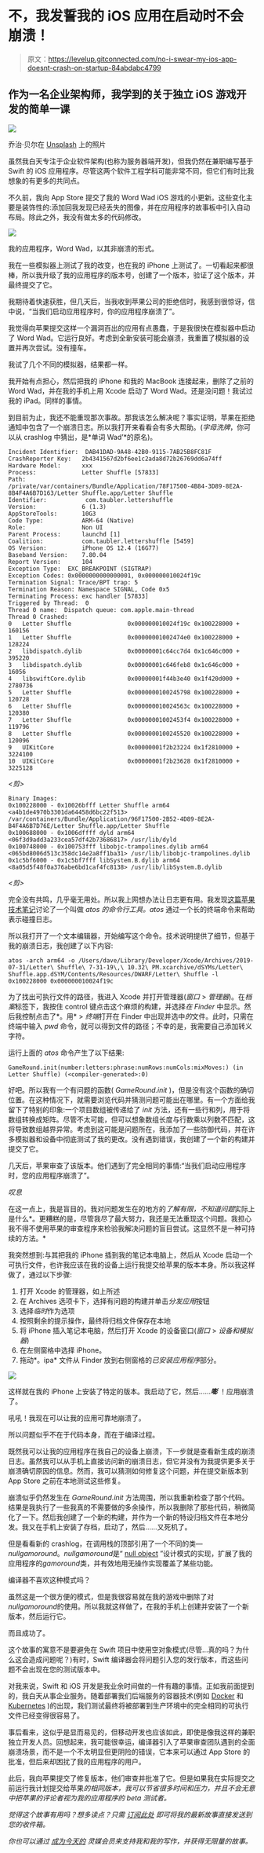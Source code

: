 # 不，我发誓我的 iOS 应用在启动时不会崩溃！

> 原文：<https://levelup.gitconnected.com/no-i-swear-my-ios-app-doesnt-crash-on-startup-84abdabc4799>

## 作为一名企业架构师，我学到的关于独立 iOS 游戏开发的简单一课

![](img/863d965d366d678297c8cda52e1602cb.png)

乔治·贝尔在 [Unsplash](https://unsplash.com?utm_source=medium&utm_medium=referral) 上的照片

虽然我白天专注于企业软件架构(也称为服务器端开发)，但我仍然在兼职编写基于 Swift 的 iOS 应用程序。尽管这两个软件工程学科可能非常不同，但它们有时比我想象的有更多的共同点。

不久前，我向 App Store 提交了我的 Word Wad iOS 游戏的小更新。这些变化主要是装饰性的:添加回我发现已经丢失的图像，并在应用程序的故事板中引入自动布局。除此之外，我没有做太多的代码修改。

![](img/122a2ec32e541cca4abb6ce4b8176ff6.png)

我的应用程序，Word Wad，以其非崩溃的形式。

我在一些模拟器上测试了我的改变，也在我的 iPhone 上测试了。一切看起来都很棒，所以我升级了我的应用程序的版本号，创建了一个版本，验证了这个版本，并最终提交了它。

我期待着快速获胜，但几天后，当我收到苹果公司的拒绝信时，我感到很惊讶，信中说，“当我们启动应用程序时，你的应用程序崩溃了”。

我觉得向苹果提交这样一个漏洞百出的应用有点愚蠢，于是我很快在模拟器中启动了 Word Wad。它运行良好。考虑到全新安装可能会崩溃，我重置了模拟器的设置并再次尝试。没有撞车。

我试了几个不同的模拟器，结果都一样。

我开始有点担心，然后把我的 iPhone 和我的 MacBook 连接起来，删除了之前的 Word Wad，并在我的手机上用 Xcode 启动了 Word Wad。还是没问题！我试过我的 iPad。同样的事情。

到目前为止，我还不能重现那次事故。那我该怎么解决呢？事实证明，苹果在拒绝通知中包含了一个崩溃日志。所以我打开来看看会有多大帮助。(*字母洗牌*，你可以从 crashlog 中猜出，是*单词 Wad’*的原名)。

```
Incident Identifier:  DAB41DAD-9A48-42B0-9115-7AB25B8FC81F
CrashReporter Key:   2b4341567d2bf6ee1c2ada8d72b26769dd6a74ff
Hardware Model:      xxx
Process:             Letter Shuffle [57833]
Path:                /private/var/containers/Bundle/Application/78F17500-4B84-3D89-8E2A-8B4F4A6B7D163/Letter Shuffle.app/Letter Shuffle
Identifier:           com.taubler.lettershuffle
Version:             6 (1.3)
AppStoreTools:       10G3
Code Type:           ARM-64 (Native)
Role:                Non UI
Parent Process:      launchd [1]
Coalition:           com.taubler.lettershuffle [5459]
OS Version:          iPhone OS 12.4 (16G77)
Baseband Version:    7.80.04
Report Version:      104
Exception Type:  EXC_BREAKPOINT (SIGTRAP)
Exception Codes: 0x0000000000000001, 0x000000010024f19c
Termination Signal: Trace/BPT trap: 5
Termination Reason: Namespace SIGNAL, Code 0x5
Terminating Process: exc handler [57833]
Triggered by Thread:  0
Thread 0 name:  Dispatch queue: com.apple.main-thread
Thread 0 Crashed:
0   Letter Shuffle                0x000000010024f19c 0x100228000 + 160156
1   Letter Shuffle                0x00000001002474e0 0x100228000 + 128224
2   libdispatch.dylib             0x00000001c64cc7d4 0x1c646c000 + 395220
3   libdispatch.dylib             0x00000001c646feb8 0x1c646c000 + 16056
4   libswiftCore.dylib            0x00000001f44b3e40 0x1f420d000 + 2780736
5   Letter Shuffle                0x0000000100245798 0x100228000 + 120728
6   Letter Shuffle                0x000000010024563c 0x100228000 + 120380
7   Letter Shuffle                0x00000001002453f4 0x100228000 + 119796
8   Letter Shuffle                0x0000000100245520 0x100228000 + 120096
9   UIKitCore                     0x00000001f2b23224 0x1f2810000 + 3224100
10  UIKitCore                     0x00000001f2b23628 0x1f2810000 + 3225128
```

*<剪>*

```
Binary Images:
0x100228000 - 0x10026bfff Letter Shuffle arm64  <a4b1de4970b3301da64458d6bc22f513> /var/containers/Bundle/Application/96F17500-2B52-4D89-8E2A-B4F4A6B7D76E/Letter Shuffle.app/Letter Shuffle
0x100688000 - 0x1006dffff dyld arm64  <06f3d9add3a233cea57df42b73686817> /usr/lib/dyld
0x100748000 - 0x100753fff libobjc-trampolines.dylib arm64  <065bd8006d513c358dc14e2a8ff1ba31> /usr/lib/libobjc-trampolines.dylib
0x1c5bf6000 - 0x1c5bf7fff libSystem.B.dylib arm64  <8a05d5f48f0a376abe6bd1caf4fc8138> /usr/lib/libSystem.B.dylib
```

*<剪>*

完全没有共鸣，几乎毫无用处。所以我上网想办法让日志更有用。我发现[这篇苹果技术笔记](https://developer.apple.com/library/archive/technotes/tn2151/_index.html)讨论了一个叫做 *atos 的命令行工具。atos* 通过一个长的终端命令来帮助表示碰撞日志。

所以我打开了一个文本编辑器，开始编写这个命令。技术说明提供了细节，但基于我的崩溃日志，我创建了以下内容:

```
atos -arch arm64 -o /Users/dave/Library/Developer/Xcode/Archives/2019-07-31/Letter\ Shuffle\ 7-31-19\,\ 10.32\ PM.xcarchive/dSYMs/Letter\ Shuffle.app.dSYM/Contents/Resources/DWARF/Letter\ Shuffle -l 0x100228000 0x000000010024f19c
```

为了找出可执行文件的路径，我进入 Xcode 并打开管理器(*窗口* > *管理器*)。在*档案*标签下，我按住 control 键点击这个麻烦的构建，并选择*在 Finder* 中显示。然后我控制点击了*。用* > *终端*打开在 Finder 中出现并选中*的*文件。此时，只需在终端中输入 *pwd* 命令，就可以得到文件的路径；不幸的是，我需要自己添加转义字符。

运行上面的 *atos* 命令产生了以下结果:

```
GameRound.init(number:letters:phrase:numRows:numCols:mixMoves:) (in Letter Shuffle) (<compiler-generated>:0)
```

好吧。所以我有一个有问题的函数( *GameRound.init* )，但是没有这个函数的确切位置。在这种情况下，就需要浏览代码并猜测问题可能出在哪里。有一个方面给我留下了特别的印象:一个项目数组被传递给了 *init* 方法，还有一些行和列，用于将数组转换成矩阵。尽管不太可能，但可以想象数组长度与行数乘以列数不匹配，这将导致数组越界异常。考虑到这可能是问题所在，我添加了一些防御代码，并在许多模拟器和设备中彻底测试了我的更改。没有遇到错误，我创建了一个新的构建并提交了它。

几天后，苹果审查了该版本。他们遇到了完全相同的事情:“当我们启动应用程序时，您的应用程序崩溃了”。

*叹息*

在这一点上，我是盲目的。我对问题发生在的地方的*了解有限，不知道问题*实际上是什么*。更糟糕的是，尽管我尽了最大努力，我还是无法重现这个问题。我担心我不得不使用苹果的审查程序来检验我解决问题的盲目尝试。这显然不是一种可持续的方法。*

我突然想到:与其把我的 iPhone 插到我的笔记本电脑上，然后从 Xcode 启动一个可执行文件，也许我应该在我的设备上运行我提交给苹果的版本本身。所以我这样做了，通过以下步骤:

1.  打开 Xcode 的管理器，如上所述
2.  在 Archives 选项卡下，选择有问题的构建并单击*分发应用*按钮
3.  选择*临时*作为选项
4.  按照剩余的提示操作，最终将归档文件保存在本地
5.  将 iPhone 插入笔记本电脑，然后打开 Xcode 的设备窗口(*窗口* > *设备和模拟器*)
6.  在左侧窗格中选择 iPhone。
7.  拖动*。ipa* 文件从 Finder 放到右侧窗格的*已安装应用程序*部分。

![](img/8a14df8de530abf8fd3010dcf121349a.png)

这样就在我的 iPhone 上安装了特定的版本。我启动了它，然后……***嘭*** ！应用崩溃了。

吼吼！我现在可以让我的应用可靠地崩溃了。

所以问题似乎不在于代码本身，而在于编译过程。

既然我可以让我的应用程序在我自己的设备上崩溃，下一步就是查看新生成的崩溃日志。虽然我可以从手机上直接访问新的崩溃日志，但它并没有为我提供更多关于崩溃确切原因的信息。然而，我可以猜测如何修复这个问题，并在提交新版本到 App Store 之前在本地测试这些修复。

崩溃似乎仍然发生在 *GameRound.init* 方法周围，所以我重新检查了那个代码。结果是我执行了一些我真的不需要做的多余操作，所以我删除了那些代码，稍微简化了一下。然后我创建了一个新的构建，并作为一个新的特设归档文件在本地分发。我又在手机上安装了存档，启动了，然后……又死机了。

但是看看新的 crashlog，在调用栈的顶部引用了一个不同的类—*nullgamoround*。*nullgamoround*是“ [null object](https://www.geeksforgeeks.org/null-object-design-pattern/) ”设计模式的实现，扩展了我的应用程序的*gamoround*类，并有效地用无操作实现覆盖了某些功能。

编译器不喜欢这种模式吗？

虽然这是一个很方便的模式，但是我很容易就在我的游戏中删除了对*nullgamoround*的使用。所以我就这样做了，在我的手机上创建并安装了一个新版本，然后运行它。

而且成功了。

这个故事的寓意不是要避免在 Swift 项目中使用空对象模式(尽管…真的吗？为什么这会造成问题呢？)有时，Swift 编译器会将问题引入您的发行版本，而这些问题不会出现在您的测试版本中。

对我来说，Swift 和 iOS 开发是我业余时间做的一件有趣的事情。正如我前面提到的，我白天从事企业服务。随着部署我们后端服务的容器技术(例如 [Docker](https://www.docker.com/) 和 [Kubernetes](https://kubernetes.io/) )的出现，我们测试最终将被部署到生产环境中的完全相同的可执行文件已经变得很容易了。

事后看来，这似乎是显而易见的，但移动开发也应该如此，即使是像我这样的兼职独立开发人员。回想起来，我可能很幸运，编译器引入了苹果审查团队遇到的全面崩溃场景，而不是一个不太明显但更阴险的错误，它本来可以通过 App Store 的批准，但后来却困扰了我的应用程序的用户。

此后，我向苹果提交了修复版本，他们审查并批准了它。但是如果我在实际提交之前运行我计划提交给苹果*的相同版本，我可以节省很多时间和压力，并且不会无意中把苹果的评论者视为我的应用程序的 beta 测试者。*

*觉得这个故事有用吗？想多读点？只需* [*订阅此处*](https://dt-23597.medium.com/subscribe) *即可将我的最新故事直接发送到您的收件箱。*

*你也可以通过* [*成为今天的*](https://dt-23597.medium.com/membership) *灵媒会员来支持我和我的写作，并获得无限量的故事。*